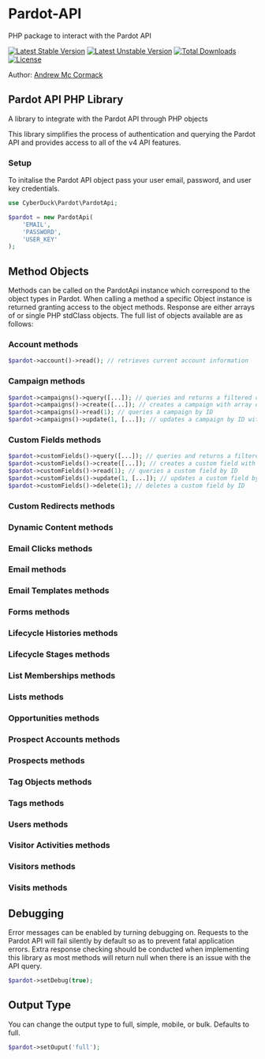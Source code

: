 # Pardot-API
PHP package to interact with the Pardot API

[![Latest Stable Version](https://poser.pugx.org/cyber-duck/Pardot-API/v/stable)](https://packagist.org/packages/cyber-duck/Pardot-API)
[![Latest Unstable Version](https://poser.pugx.org/cyber-duck/Pardot-API/v/unstable)](https://packagist.org/packages/cyber-duck/Pardot-API)
[![Total Downloads](https://poser.pugx.org/cyber-duck/Pardot-API/downloads)](https://packagist.org/packages/cyber-duck/Pardot-API)
[![License](https://poser.pugx.org/cyber-duck/Pardot-API/license)](https://packagist.org/packages/cyber-duck/Pardot-API)

Author: [Andrew Mc Cormack](https://github.com/Andrew-Mc-Cormack)

## Pardot API PHP Library

A library to integrate with the Pardot API through PHP objects

This library simplifies the process of authentication and querying the Pardot API and provides access to all of the v4 API features.

### Setup

To initalise the Pardot API object pass your user email, password, and user key credentials.

```php
use CyberDuck\Pardot\PardotApi;

$pardot = new PardotApi(
    'EMAIL',
    'PASSWORD',
    'USER_KEY'
);
```

## Method Objects

Methods can be called on the PardotApi instance which correspond to the object types in Pardot. 
When calling a method a specific Object instance is returned granting access to the object methods.
Response are either arrays of or single PHP stdClass objects.
The full list of objects available are as follows:

### Account methods

```php
$pardot->account()->read(); // retrieves current account information
```

### Campaign methods

```php
$pardot->campaigns()->query([...]); // queries and returns a filtered campaign list
$pardot->campaigns()->create([...]); // creates a campaign with array data
$pardot->campaigns()->read(1); // queries a campaign by ID
$pardot->campaigns()->update(1, [...]); // updates a campaign by ID with array data 
```

### Custom Fields methods

```php
$pardot->customFields()->query([...]); // queries and returns a filtered custom field list
$pardot->customFields()->create([...]); // creates a custom field with array data
$pardot->customFields()->read(1); // queries a custom field by ID
$pardot->customFields()->update(1, [...]); // updates a custom field by ID with array data 
$pardot->customFields()->delete(1); // deletes a custom field by ID
```

### Custom Redirects methods

### Dynamic Content methods

### Email Clicks methods

### Email methods

### Email Templates methods

### Forms methods

### Lifecycle Histories methods

### Lifecycle Stages methods

### List Memberships methods

### Lists methods

### Opportunities methods

### Prospect Accounts methods

### Prospects methods

### Tag Objects methods

### Tags methods

### Users methods

### Visitor Activities methods

### Visitors methods

### Visits methods

## Debugging

Error messages can be enabled by turning debugging on. Requests to the Pardot API will fail silently by default so as to prevent
fatal application errors. Extra response checking should be conducted when implementing this library as most methods will return
null when there is an issue with the API query.

```php
$pardot->setDebug(true);
```

## Output Type

You can change the output type to full, simple, mobile, or bulk. Defaults to full.

```php
$pardot->setOuput('full');
```

